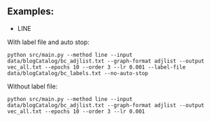 
## Examples:

+ LINE

With label file and auto stop:

```shell
python src/main.py --method line --input data/blogCatalog/bc_adjlist.txt --graph-format adjlist --output vec_all.txt --epochs 10 --order 3 --lr 0.001 --label-file data/blogCatalog/bc_labels.txt --no-auto-stop
```

Without label file:

```shell
python src/main.py --method line --input data/blogCatalog/bc_adjlist.txt --graph-format adjlist --output vec_all.txt --epochs 10 --order 3 --lr 0.001
```